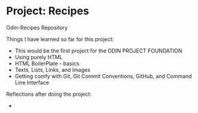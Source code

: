 # Project: Recipes

Odin-Recipes Repository

Things I have learned so far for this project:

- This would be the first project for the ODIN PROJECT FOUNDATION
- Using purely HTML
- HTML BoilerPlate - basics
- Texts, Lists, Links, and Images
- Getting comfy with Git, Git Commit Conventions, GitHub, and Command Line Interface

Reflections after doing the project:

-
